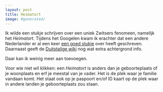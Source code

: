 ```yaml
---
layout: post
title: Heimatort
image: #generated/
---
```


Ik wilde een stukje schrijven over een uniek Zwitsers fenomeen, namelijk het _Heimatort_. Tijdens het Googelen kwam ik erachter dat een andere Nederlander er al een keer [een goed stukje](https://zwitserlaan.wordpress.com/als-nederlander-in-zwitserland-hoe-werkt-dat/heimatort/) over heeft geschreven. Daarnaast geeft de [Duitstalige wiki](https://de.wikipedia.org/wiki/B%C3%BCrgerort) nog wat extra achtergrond info.

Daar kan ik weinig meer aan toevoegen.

Voor wie niet wil klikken: een _Heimatort_ is anders dan je geboorteplaats of je woonplaats en erf je meestal van je vader. Het is de plek waar je familie vandaan komt. Het staat ook op je paspoort en/of ID kaart op de plek waar in andere landen je geboorteplaats zou staan.
